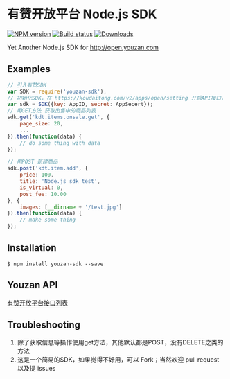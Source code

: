 # 有赞开放平台 Node.js SDK

[![NPM version][npm-image]][npm-url]
[![Build status][travis-image]][travis-url]
[![Downloads][downloads-image]][downloads-url]

Yet Another Node.js SDK for http://open.youzan.com

## Examples

```js
// 引入有赞SDK
var SDK = require('youzan-sdk');
// 初始化SDK，在 https://koudaitong.com/v2/apps/open/setting 开启API接口，复制相应 AppID、AppSecert
var sdk = SDK({key: AppID, secret: AppSecert});
// 用GET方法 获取出售中的商品列表
sdk.get('kdt.items.onsale.get', {
    page_size: 20,
    ...
}).then(function(data) {
    // do some thing with data
});

// 用POST 新建商品
sdk.post('kdt.item.add', {
    price: 100,
    title: 'Node.js sdk test',
    is_virtual: 0,
    post_fee: 10.00
}, {
    images: [__dirname + '/test.jpg']
}).then(function(data) {
    // make some thing
});
```

## Installation

```
$ npm install youzan-sdk --save
```

## Youzan API

[有赞开放平台接口列表](https://www.youzanyun.com/apilist)

## Troubleshooting

1. 除了获取信息等操作使用get方法，其他默认都是POST，没有DELETE之类的方法
2. 这是一个简易的SDK，如果觉得不好用，可以 Fork；当然欢迎 pull request 以及提 issues


[npm-image]: https://img.shields.io/npm/v/youzan-sdk.svg?style=flat-square
[npm-url]: https://npmjs.org/package/youzan-sdk
[travis-image]: https://img.shields.io/travis/rayqian/youzan-sdk.svg?style=flat-square
[travis-url]: https://travis-ci.org/rayqian/youzan-sdk
[downloads-image]: http://img.shields.io/npm/dm/youzan-sdk.svg?style=flat-square
[downloads-url]: https://npmjs.org/package/youzan-sdk
